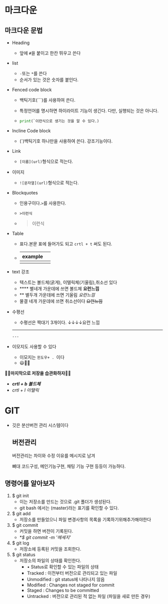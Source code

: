 #  마크다운

## 마크다운 문법

- Heading

  - 앞에 `#`을 붙이고 한칸 뛰우고 쓴다

- list

  - `-`또는 `*`를 쓴다
  - 순서가 있는 것은 숫자를 붙인다.

- Fenced code block

  - 백틱기호(```)를 사용하여 쓴다.

  - 특정언어를 명시하면 하이라이트 기능이 생긴다. 다만, 실행되는 것은 아니다.

  - ```python
    print(`이런식으로 생기는 것을 알 수 있다.)
    ```

    

- Incline Code block

  - (`)백틱기호 하나만을 사용하여 쓴다. 강조기능이다.



- Link

  - `[이름](url)`형식으로 적는다.



- 이미지

  - `![문자열](url)`형식으로 적는다.



- Blockquotes

  - 인용구이다.`>`를 사용한다.

  - `>이런식` 

  - > 이런식  



- Table

  - 표다.본문 표에 들어가도 되고 `crtl + t` 써도 된다.

  - | example |      |
    | ------- | ---- |
    |         |      |

    

- text 강조

  - 텍스트는 볼드체(굵게), 이텔릭체(기울림),취소선 있다
  - **** 별네개 가운데에 쓰면 볼드체 **요런느낌**
  - ** 별두개 가운데에 쓰면 기울림   *요런느낌*
  - 물결 네개 가운데에 쓰면 취소선이다 ~~요런느낌~~



- 수평선

  - 수평선은 짝대기 3개이다.    ↓↓↓↓요런 느낌

  - ---

    `---`



- 이모지도 사용할 수 있다
  - 이모지는 `윈도우+ . `이다
  - 😃👨‍💻



**💖💖마지막으로 저장을 습관화하자💖💖**



- ***crtl + b 볼드체***
- *crtl + I 이탤릭*



# GIT

- 깃은 분산버전 관리 시스템이다

  ## 버전관리 

  버전관리는 차이와 수정 이유를 메시지로 남겨

  뼈대 코드구성, 메인기능구현, 채팅 기능 구현 등등이 가능하다.

##  명령어를 알아보자

1. $ git init
   - 이는 저장소를 만드는 것으로 .git 폴더가 생성된다.
   - git bash 에서는 (master)라는 표기를 확인할 수 있다.
2. $ git add
   - 저장소를 만들었으니 파일 변경사항의 목록을 기록하기위해추가해야한다
3. $ git commit
   - 커밋을 하면 버전이 기록된다.
   - **$ git commit -m '메세지'*
4. $ git log
   - 저장소에 등록된 커밋을 조회한다.
5. $ git status
   - 저장소의 파일의  상태를 확인한다.
     - • Status로 확인할 수 있는 파일의 상태 
     -  Tracked : 이전부터 버전으로 관리되고 있는 파일 
     -  Unmodified : git status에 나타나지 않음 
     -  Modified : Changes not staged for commit 
     - Staged : Changes to be committed 
     - Untracked : 버전으로 관리된 적 없는 파일 (파일을 새로 만든 경우)

